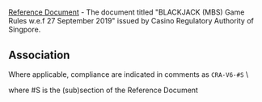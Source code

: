 #

[Reference Document](https://www.cra.gov.sg/docs/default-source/game-rule-documents/mbs-blackjack-v6.pdf) - The document titled "BLACKJACK (MBS) Game Rules w.e.f 27 September 2019" issued by Casino Regulatory Authority of Singpore.

## Association

Where applicable, compliance are indicated in comments as `CRA-V6-#S` \

where #S is the (sub)section of the Reference Document
